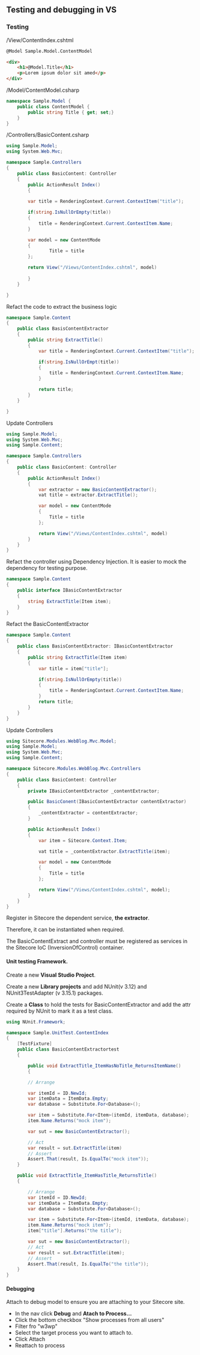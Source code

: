## Testing and debugging in VS

### Testing

/View/ContentIndex.cshtml

```html
@Model Sample.Model.ContentModel

<div>
    <h1>@Model.Title</h1>
    <p>Lorem ipsum dolor sit amed</p>
</div>
```

/Model/ContentModel.csharp

```csharp
namespace Sample.Model { 
    public class ContentModel { 
        public string Title { get; set;} 
    }
}
````

/Controllers/BasicContent.csharp

```csharp
using Sample.Model;
using System.Web.Mvc;

namespace Sample.Controllers
{
    public class BasicContent: Controller
    {
        public ActionResult Index()
        {
        
        var title = RenderingContext.Current.ContextItem("title");

        if(string.IsNullOrEmpty(title))
        {
            title = RenderingContext.Current.ContextItem.Name;
        }

        var model = new ContentMode
        {
                Title = title
        };

        return View("/Views/ContentIndex.cshtml", model)
        
        }
    }

}
```

Refact the code to extract the business logic

```csharp
namespace Sample.Content
{
    public class BasisContentExtractor
    {
        public string ExtractTitle()
        {
            var title = RenderingContext.Current.ContextItem("title");

            if(string.IsNullOrEmpt(title))
            {
                title = RenderingContext.Current.ContextItem.Name;
            }

            return title;
        }
    }

}
```

Update Controllers

```csharp
using Sample.Model;
using System.Web.Mvc;
using Sample.Content;

namespace Sample.Controllers
{
    public class BasicContent: Controller
    {
        public ActionResult Index()
        {
            var extractor = new BasicContentExtractor();
            vat title = extractor.ExtractTitle();

            var model = new ContentMode
            {
                Title = title
            };

            return View("/Views/ContentIndex.cshtml", model)
        }
    }
}
```

Refact the controller using Dependency Injection.
It is easier to mock the dependency for testing purpose.

```csharp
namespace Sample.Content
{
    public interface IBasicContentExtractor
    {
        string ExtractTitle(Item item);
    }
}
```

Refact the BasicContentExtractor

```csharp
namespace Sample.Content
{
    public class BasisContentExtractor: IBasicContentExtractor
    {
        public string ExtractTitle(Item item)
        {
            var title = item["title"];

            if(string.IsNullOrEmpty(title))
            {
                title = RenderingContext.Current.ContextItem.Name;
            }    
            return title;
        }
    }
}
```

Update Controllers

```csharp
using Sitecore.Modules.WebBlog.Mvc.Model;
using Sample.Model;
using System.Web.Mvc;
using Sample.Content;

namespace Sitecore.Modules.WebBlog.Mvc.Controllers
{
    public class BasicContent: Controller
    {
        private IBasicContentExtractor _contentExtractor;

        public BasicConent(IBasicContentExtractor contentExtractor)
        {
            _contentExtractor = contentExtractor;
        }

        public ActionResult Index()
        {
            var item = Sitecore.Context.Item;

            vat title = _contentExtractor.ExtractTitle(item);

            var model = new ContentMode
            {
                Title = title
            };

            return View("/Views/ContentIndex.cshtml", model);
        }
    }
}
```

Register in Sitecore the dependent service, **the extractor**.

Therefore, it can be instantiated when required.

The BasicContentExtract and controller must be registered as services in the Sitecore IoC (InversionOfControl) container.

#### Unit testing Framework.

Create a new **Visual Studio Project**.

Create a new **Library projects** and add NUnit(v 3.12) and NUnit3TestAdapter (v 3.15.1) packages.

Create a **Class** to hold the tests for BasicContentExtractor and add the attr required by NUnit to mark it as a test class.

```csharp
using NUnit.Framework;

namespace Sample.UnitTest.ContentIndex
{
    [TestFixture]
    public class BasicContentExtractortest
    {

        public void ExtractTitle_ItemHasNoTitle_ReturnsItemName()
        {

        // Arrange

        var itemId = ID.NewId;
        var itemData = ItemData.Empty;
        var database = Substitute.For<Database>();

        var item = Substitute.For<Item>(itemId, itemData, database);
        item.Name.Returns("mock item");

        var sut = new BasicContentExtractor();

        // Act
        var result = sut.ExtractTitle(item)
        // Assert
        Assert.That(result, Is.EqualTo("mock item"));
    }

    public void ExtractTitle_ItemHasTitle_ReturnsTitle()
    {

        // Arrange
        var itemId = ID.NewId;
        var itemData = ItemData.Empty;
        var database = Substitute.For<Database>();

        var item = Substitute.For<Item>(itemId, itemData, database);
        item.Name.Returns("mock item");
        item["title"].Returns("the title");

        var sut = new BasicContentExtractor();
        // Act
        var result = sut.ExtractTitle(item);
        // Assert
        Assert.That(result, Is.EqualTo("the title"));
    }
}
```

#### Debugging

Attach to debug model to ensure you are attaching to your Sitecore site.

- In the nav click **Debug** and **Atach to Process...**
- Click the bottom checkbox "Show processes from all users"
- Filter fro "w3wp"
- Select the target process you want to attach to.
- Click Attach
- Reattach to process
